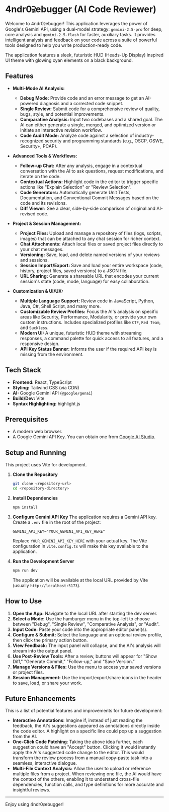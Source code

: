 # 4ndr0⫌ebugger (AI Code Reviewer)

Welcome to 4ndr0⫌ebugger! This application leverages the power of Google's Gemini API, using a dual-model strategy: `gemini-2.5-pro` for deep, core analysis and `gemini-2.5-flash` for faster, auxiliary tasks. It provides intelligent analysis and feedback on your code across a suite of powerful tools designed to help you write production-ready code.

The application features a sleek, futuristic HUD (Heads-Up Display) inspired UI theme with glowing cyan elements on a black background.

## Features

*   **Multi-Mode AI Analysis:**
    *   **Debug Mode:** Provide code and an error message to get an AI-powered diagnosis and a corrected code snippet.
    *   **Single Review:** Submit code for a comprehensive review of quality, bugs, style, and potential improvements.
    *   **Comparative Analysis:** Input two codebases and a shared goal. The AI can either generate a single, merged, and optimized version or initiate an interactive revision workflow.
    *   **Code Audit Mode:** Analyze code against a selection of industry-recognized security and programming standards (e.g., OSCP, OSWE, Security+, PCAP).

*   **Advanced Tools & Workflows:**
    *   **Follow-up Chat:** After any analysis, engage in a contextual conversation with the AI to ask questions, request modifications, and iterate on the code.
    *   **Contextual Actions:** Highlight code in the editor to trigger specific actions like "Explain Selection" or "Review Selection".
    *   **Code Generators:** Automatically generate Unit Tests, Documentation, and Conventional Commit Messages based on the code and its revisions.
    *   **Diff Viewer:** See a clear, side-by-side comparison of original and AI-revised code.

*   **Project & Session Management:**
    *   **Project Files:** Upload and manage a repository of files (logs, scripts, images) that can be attached to any chat session for richer context.
    *   **Chat Attachments:** Attach local files or saved project files directly to your chat messages.
    *   **Versioning:** Save, load, and delete named versions of your reviews and sessions.
    *   **Session Import/Export:** Save and load your entire workspace (code, history, project files, saved versions) to a JSON file.
    *   **URL Sharing:** Generate a shareable URL that encodes your current session's state (code, mode, language) for easy collaboration.

*   **Customization & UI/UX:**
    *   **Multiple Language Support:** Review code in JavaScript, Python, Java, C#, Shell Script, and many more.
    *   **Customizable Review Profiles:** Focus the AI's analysis on specific areas like Security, Performance, Modularity, or provide your own custom instructions. Includes specialized profiles like `CTF`, `Red Team`, and `Suckless`.
    *   **Modern UI:** A unique, futuristic HUD theme with streaming responses, a command palette for quick access to all features, and a responsive design.
    *   **API Key Status Banner:** Informs the user if the required API key is missing from the environment.

## Tech Stack

*   **Frontend:** React, TypeScript
*   **Styling:** Tailwind CSS (via CDN)
*   **AI:** Google Gemini API (`@google/genai`)
*   **Build/Dev:** Vite
*   **Syntax Highlighting:** highlight.js

## Prerequisites

*   A modern web browser.
*   A Google Gemini API Key. You can obtain one from [Google AI Studio](https://aistudio.google.com/app/apikey).

## Setup and Running

This project uses Vite for development.

1.  **Clone the Repository**
    ```bash
    git clone <repository-url>
    cd <repository-directory>
    ```

2.  **Install Dependencies**
    ```bash
    npm install
    ```

3.  **Configure Gemini API Key**
    The application requires a Gemini API key. Create a `.env` file in the root of the project:
    ```
    GEMINI_API_KEY="YOUR_GEMINI_API_KEY_HERE"
    ```
    Replace `YOUR_GEMINI_API_KEY_HERE` with your actual key. The Vite configuration in `vite.config.ts` will make this key available to the application.

4.  **Run the Development Server**
    ```bash
    npm run dev
    ```
    The application will be available at the local URL provided by Vite (usually `http://localhost:5173`).

## How to Use

1.  **Open the App:** Navigate to the local URL after starting the dev server.
2.  **Select a Mode:** Use the hamburger menu in the top-left to choose between "Debug", "Single Review", "Comparative Analysis", or "Audit".
3.  **Input Code:** Paste your code into the appropriate editor panel(s).
4.  **Configure & Submit:** Select the language and an optional review profile, then click the primary action button.
5.  **View Feedback:** The input panel will collapse, and the AI's analysis will stream into the output panel.
6.  **Use Post-Review Tools:** After a review, buttons will appear for "Show Diff," "Generate Commit," "Follow-up," and "Save Version."
7.  **Manage Versions & Files:** Use the menu to access your saved versions or project files.
8.  **Session Management:** Use the import/export/share icons in the header to save, load, or share your work.


## Future Enhancements

This is a list of potential features and improvements for future development:

*   **Interactive Annotations**: Imagine if, instead of just reading the feedback, the AI's suggestions appeared as annotations directly inside the code editor. A highlight on a specific line could pop up a suggestion from the AI.
*   **One-Click Code Patching**: Taking the above idea further, each suggestion could have an "Accept" button. Clicking it would instantly apply the AI's suggested code change to the editor. This would transform the review process from a manual copy-paste task into a seamless, interactive dialogue.
*   **Multi-File Context Analysis:** Allow the user to upload or reference multiple files from a project. When reviewing one file, the AI would have the context of the others, enabling it to understand cross-file dependencies, function calls, and type definitions for more accurate and insightful reviews.

---

Enjoy using 4ndr0⫌ebugger!